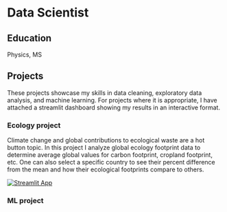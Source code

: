 # Data Scientist

## Education
Physics, MS

## Projects
These projects showcase my skills in data cleaning, exploratory data analysis, and machine learning. For projects where it is appropriate, I have attached a streamlit dashboard showing my results in an interactive format.

### Ecology project
Climate change and global contributions to ecological waste are a hot button topic. In this project I analyze global ecology footprint data to determine average global values for carbon footprint, cropland footprint, etc. One can also select a specific country to see their percent difference from the mean and how their ecological footprints compare to others.

[![Streamlit App](https://static.streamlit.io/badges/streamlit_badge_black_white.svg)](https://2023-ecology-data.streamlit.app)
  
### ML project
